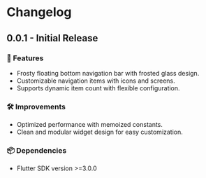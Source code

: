 # Changelog

## 0.0.1 - Initial Release

### 🎉 Features
- Frosty floating bottom navigation bar with frosted glass design.
- Customizable navigation items with icons and screens.
- Supports dynamic item count with flexible configuration.

### 🛠️ Improvements
- Optimized performance with memoized constants.
- Clean and modular widget design for easy customization.

### 📦 Dependencies
- Flutter SDK version >=3.0.0
